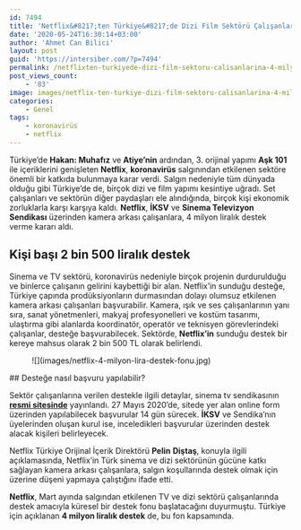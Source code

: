 ```yaml
---
id: 7494
title: 'Netflix&#8217;ten Türkiye&#8217;de Dizi Film Sektörü Çalışanlarına 4 Milyon Liralık Destek'
date: '2020-05-24T16:30:14+03:00'
author: 'Ahmet Can Bilici'
layout: post
guid: 'https://intersiber.com/?p=7494'
permalink: /netflixten-turkiyede-dizi-film-sektoru-calisanlarina-4-milyon-liralik-destek/
post_views_count:
    - '83'
image: images/netflix-ten-turkiye-dizi-film-sektoru-calisanlarina-4-milyon-liralik-destek.jpeg
categories:
    - Genel
tags:
    - koronavirüs
    - netflix
---
```


Türkiye’de **Hakan: Muhafız** ve **Atiye’nin** ardından, 3. orijinal yapımı **Aşk 101** ile içeriklerini genişleten **Netflix**, **koronavirüs** salgınından etkilenen sektöre önemli bir katkıda bulunmaya karar verdi. Salgın nedeniyle tüm dünyada olduğu gibi Türkiye’de de, birçok dizi ve film yapımı kesintiye uğradı. Set çalışanları ve sektörün diğer paydaşları ele alındığında, birçok kişi ekonomik zorluklarla karşı karşıya kaldı. **Netflix**, **İKSV** ve **Sinema Televizyon Sendikası** üzerinden kamera arkası çalışanlara, 4 milyon liralık destek verme kararı aldı.

## Kişi başı 2 bin 500 liralık destek

Sinema ve TV sektörü, koronavirüs nedeniyle birçok projenin durdurulduğu ve binlerce çalışanın gelirini kaybettiği bir alan. Netflix’in sunduğu desteğe, Türkiye çapında prodüksiyonların durmasından dolayı olumsuz etkilenen kamera arkası çalışanları başvurabilir. Kamera, ışık ve ses çalışanlarının yanı sıra, sanat yönetmenleri, makyaj profesyonelleri ve kostüm tasarımı, ulaştırma gibi alanlarda koordinatör, operatör ve teknisyen görevlerindeki çalışanlar, desteğe başvurabilecek. Sektörde, **Netflix’in** sunduğu destek bir kereye mahsus olarak 2 bin 500 TL olarak belirlendi.

<figure class="wp-block-image size-large">![](images/netflix-4-milyon-lira-destek-fonu.jpg)</figure>## Desteğe nasıl başvuru yapılabilir?

Sektör çalışanlarına verilen destekle ilgili detaylar, sinema tv sendikasının [**resmi sitesinde**](https://www.sinematvsendikasi.org/) yayınlandı. 27 Mayıs 2020’de, sitede yer alan online form üzerinden yapılabilecek başvurular 14 gün sürecek. **İKSV** ve Sendika’nın üyelerinden oluşan kurul ise, inceledikleri başvurular üzerinden destek alacak kişileri belirleyecek.

Netflix Türkiye Orijinal İçerik Direktörü **Pelin** **Diştaş**, konuyla ilgili açıklamasında, Netflix’in Türk sinema ve dizi sektörünün gücüne katkı sağlayan kamera arkası çalışanlara, salgın koşullarında destek olmak için üzerine düşeni yapmaya çalıştığını ifade etti.

**Netflix**, Mart ayında salgından etkilenen TV ve dizi sektörü çalışanlarında destek amacıyla küresel bir destek fonu başlatacağını duyurmuştu. Türkiye için açıklanan **4 milyon liralık destek** de, bu fon kapsamında.
